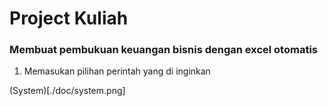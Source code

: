 # Project Kuliah

### Membuat pembukuan keuangan bisnis dengan excel otomatis 

1. Memasukan pilihan perintah yang di inginkan

(System)[./doc/system.png]